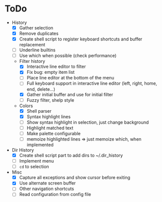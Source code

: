 # ToDo

- History
  - [x] Gather selection
  - [x] Remove duplicates
  - [x] Create shell script to register keyboard shortcuts and buffer
        replacement
  - [ ] Underline builtins
  - [ ] Use which when possible (check performance)
  - Filter history
    - [x] Interactive line editor to filter
    - [x] Fix bug: empty item list
    - [ ] Place line editor at the bottom of the menu
    - [ ] Full keyboard support in interactive line editor (left, right, home,
          end, delete...)
    - [x] Gather initial buffer and use for initial filter
    - [ ] Fuzzy filter, shelp style
  - Colors
    - [x] Shell parser
    - [x] Syntax highlight lines
    - [ ] Show syntax highlight in selection, just change background
    - [ ] Highlight matched text
    - [ ] Make palette configurable
    - [ ] memoize highlighted lines => just memoize which, when implemented
- Dir History
  - [x] Create shell script part to add dirs to ~/.dir_history
  - [ ] Implement menu
  - [ ] `cd` to selection
- Misc
  - [x] Capture all exceptions and show cursor before exiting
  - [x] Use alternate screen buffer
  - [ ] Other navigation shortcuts
  - [ ] Read configuration from config file
